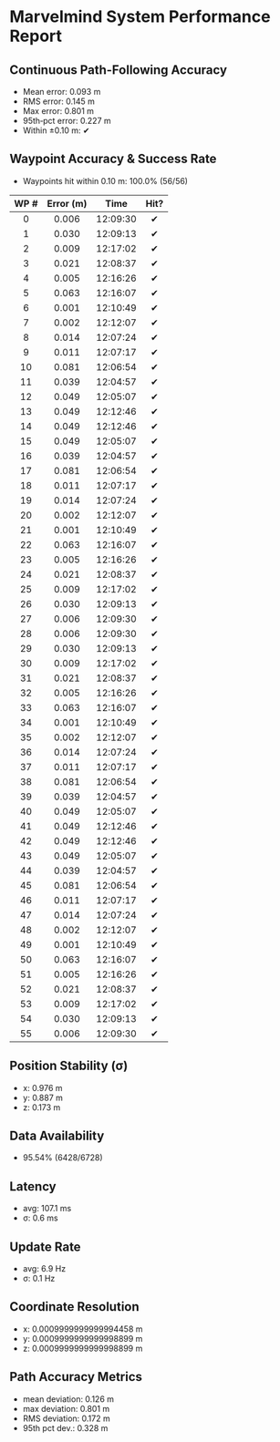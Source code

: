 # Marvelmind System Performance Report

## Continuous Path-Following Accuracy
- Mean error:      0.093 m
- RMS error:       0.145 m
- Max error:       0.801 m
- 95th‐pct error:  0.227 m
- Within ±0.10 m:  ✔

## Waypoint Accuracy & Success Rate
- Waypoints hit within 0.10 m: 100.0% (56/56)

| WP # | Error (m) |   Time   | Hit? |
|:----:|:---------:|:--------:|:----:|
|  0   |   0.006   | 12:09:30 |  ✔   |
|  1   |   0.030   | 12:09:13 |  ✔   |
|  2   |   0.009   | 12:17:02 |  ✔   |
|  3   |   0.021   | 12:08:37 |  ✔   |
|  4   |   0.005   | 12:16:26 |  ✔   |
|  5   |   0.063   | 12:16:07 |  ✔   |
|  6   |   0.001   | 12:10:49 |  ✔   |
|  7   |   0.002   | 12:12:07 |  ✔   |
|  8   |   0.014   | 12:07:24 |  ✔   |
|  9   |   0.011   | 12:07:17 |  ✔   |
|  10  |   0.081   | 12:06:54 |  ✔   |
|  11  |   0.039   | 12:04:57 |  ✔   |
|  12  |   0.049   | 12:05:07 |  ✔   |
|  13  |   0.049   | 12:12:46 |  ✔   |
|  14  |   0.049   | 12:12:46 |  ✔   |
|  15  |   0.049   | 12:05:07 |  ✔   |
|  16  |   0.039   | 12:04:57 |  ✔   |
|  17  |   0.081   | 12:06:54 |  ✔   |
|  18  |   0.011   | 12:07:17 |  ✔   |
|  19  |   0.014   | 12:07:24 |  ✔   |
|  20  |   0.002   | 12:12:07 |  ✔   |
|  21  |   0.001   | 12:10:49 |  ✔   |
|  22  |   0.063   | 12:16:07 |  ✔   |
|  23  |   0.005   | 12:16:26 |  ✔   |
|  24  |   0.021   | 12:08:37 |  ✔   |
|  25  |   0.009   | 12:17:02 |  ✔   |
|  26  |   0.030   | 12:09:13 |  ✔   |
|  27  |   0.006   | 12:09:30 |  ✔   |
|  28  |   0.006   | 12:09:30 |  ✔   |
|  29  |   0.030   | 12:09:13 |  ✔   |
|  30  |   0.009   | 12:17:02 |  ✔   |
|  31  |   0.021   | 12:08:37 |  ✔   |
|  32  |   0.005   | 12:16:26 |  ✔   |
|  33  |   0.063   | 12:16:07 |  ✔   |
|  34  |   0.001   | 12:10:49 |  ✔   |
|  35  |   0.002   | 12:12:07 |  ✔   |
|  36  |   0.014   | 12:07:24 |  ✔   |
|  37  |   0.011   | 12:07:17 |  ✔   |
|  38  |   0.081   | 12:06:54 |  ✔   |
|  39  |   0.039   | 12:04:57 |  ✔   |
|  40  |   0.049   | 12:05:07 |  ✔   |
|  41  |   0.049   | 12:12:46 |  ✔   |
|  42  |   0.049   | 12:12:46 |  ✔   |
|  43  |   0.049   | 12:05:07 |  ✔   |
|  44  |   0.039   | 12:04:57 |  ✔   |
|  45  |   0.081   | 12:06:54 |  ✔   |
|  46  |   0.011   | 12:07:17 |  ✔   |
|  47  |   0.014   | 12:07:24 |  ✔   |
|  48  |   0.002   | 12:12:07 |  ✔   |
|  49  |   0.001   | 12:10:49 |  ✔   |
|  50  |   0.063   | 12:16:07 |  ✔   |
|  51  |   0.005   | 12:16:26 |  ✔   |
|  52  |   0.021   | 12:08:37 |  ✔   |
|  53  |   0.009   | 12:17:02 |  ✔   |
|  54  |   0.030   | 12:09:13 |  ✔   |
|  55  |   0.006   | 12:09:30 |  ✔   |

## Position Stability (σ)
- x: 0.976 m
- y: 0.887 m
- z: 0.173 m

## Data Availability
- 95.54% (6428/6728)

## Latency
- avg: 107.1 ms
- σ: 0.6 ms

## Update Rate
- avg: 6.9 Hz
- σ: 0.1 Hz

## Coordinate Resolution
- x: 0.0009999999999994458 m
- y: 0.0009999999999998899 m
- z: 0.0009999999999998899 m

## Path Accuracy Metrics
- mean deviation: 0.126 m
- max deviation:  0.801 m
- RMS deviation:  0.172 m
- 95th pct dev.:  0.328 m
